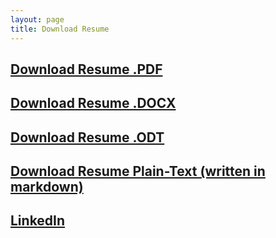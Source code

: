 ```yaml
---
layout: page
title: Download Resume
---
```


## [Download Resume .PDF](https://github.com/casagou/joa/raw/master/files/Resume%20Joachim%20Agou.pdf)

## [Download Resume .DOCX](https://github.com/casagou/joa/raw/master/files/Resume%20Joachim%20Agou.docx)

## [Download Resume .ODT](https://github.com/casagou/joa/raw/master/files/Resume%20Joachim%20Agou.odt)

## [Download Resume Plain-Text  (written in markdown)](https://raw.githubusercontent.com/casagou/joa/master/index.md)

## [LinkedIn](https://www.linkedin.com/in/joachimagou/)

